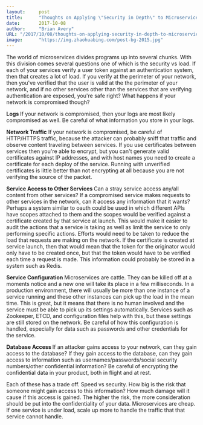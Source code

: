```yaml
---
layout:     post 
title:      "Thoughts on Applying \"Security in Depth\" to Microservices"
date:       2017-10-08
author:     "Brian Avery"
URL: "/2017/10/08/thoughts-on-applying-security-in-depth-to-microservices"
image:      "https://img.zhaohuabing.com/post-bg-2015.jpg"
---
```


The world of microservices divides programs up into several chunks. With this division comes several questions one of which is the security vs load. If each of your services verify a user token against an authentication system, then that creates a lot of load. If you verify at the perimeter of your network, then you've verified that the user is valid at the the perimeter of your network, and if no other services other than the services that are verifying authentication are exposed, you're safe right? What happens if your network is compromised though?

<strong>Logs
</strong>If your network is compromised, then your logs are most likely compromised as well. Be careful of what information you store in your logs.

<strong>Network Traffic</strong>
If your network is compromised, be careful of HTTP/HTTPS traffic, because the attacker can probably sniff that traffic and observe content traveling between services. If you use certificates between services then you're able to encrypt, but you can't generate valid certificates against IP addresses, and with host names you need to create a certificate for each deploy of the service. Running with unverified certificates is little better than not encrypting at all because you are not verifying the source of the packet.

<strong>Service Access to Other Services
</strong>Can a stray service access any/all content from other services? If a compromised service makes requests to other services in the network, can it access any information that it wants? Perhaps a system similar to oauth could be used in which different APIs have scopes attached to them and the scopes would be verified against a certificate created by that service at launch. This would make it easier to audit the actions that a service is taking as well as limit the service to only performing specific actions. Efforts would need to be taken to reduce the load that requests are making on the network. If the certificate is created at service launch, then that would mean that the token for the originator would only have to be created once, but that the token would have to be verified each time a request is made. This information could probably be stored in a system such as Redis.

<strong>Service Configuration
</strong>Microservices are cattle. They can be killed off at a moments notice and a new one will take its place in a few milliseconds. In a production environment, there will usually be more than one instance of a service running and these other instances can pick up the load in the mean time. This is great, but it means that there is no human involved and the service must be able to pick up its settings automatically. Services such as Zookeeper, ETCD, and configuration files help with this, but these settings are still stored on the network. Be careful of how this configuration is handled, especially for data such as passwords and other credentials for the service.

<strong>Database Access
</strong>If an attacker gains access to your network, can they gain access to the database? If they gain access to the database, can they gain access to information such as usernames/passwords/social security numbers/other confidential information? Be careful of encrypting the confidential data in your product, both in flight and at rest.

Each of these has a trade off. Speed vs security. How big is the risk that someone might gain access to this information? How much damage will it cause if this access is gained. The higher the risk, the more consideration should be put into the confidentiality of your data. Microservices are cheap. If one service is under load, scale up more to handle the traffic that that service cannot handle.
